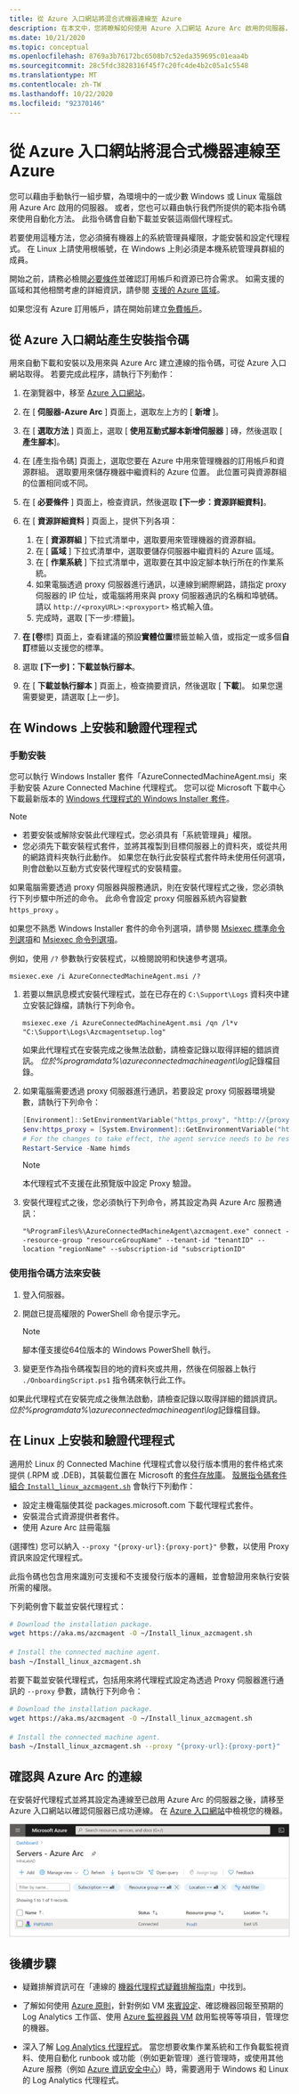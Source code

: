 ```yaml
---
title: 從 Azure 入口網站將混合式機器連線至 Azure
description: 在本文中，您將瞭解如何使用 Azure 入口網站 Azure Arc 啟用的伺服器，安裝代理程式並將機器連線到 Azure。
ms.date: 10/21/2020
ms.topic: conceptual
ms.openlocfilehash: 8769a3b76172bc6508b7c52eda359695c01eaa4b
ms.sourcegitcommit: 28c5fdc3828316f45f7c20fc4de4b2c05a1c5548
ms.translationtype: MT
ms.contentlocale: zh-TW
ms.lasthandoff: 10/22/2020
ms.locfileid: "92370146"
---
```

# <a name="connect-hybrid-machines-to-azure-from-the-azure-portal"></a>從 Azure 入口網站將混合式機器連線至 Azure

您可以藉由手動執行一組步驟，為環境中的一或少數 Windows 或 Linux 電腦啟用 Azure Arc 啟用的伺服器。 或者，您也可以藉由執行我們所提供的範本指令碼來使用自動化方法。 此指令碼會自動下載並安裝這兩個代理程式。

若要使用這種方法，您必須擁有機器上的系統管理員權限，才能安裝和設定代理程式。 在 Linux 上請使用根帳號，在 Windows 上則必須是本機系統管理員群組的成員。

開始之前，請務必檢閱[必要條件](agent-overview.md#prerequisites)並確認訂用帳戶和資源已符合需求。 如需支援的區域和其他相關考慮的詳細資訊，請參閱 [支援的 Azure 區域](overview.md#supported-regions)。

如果您沒有 Azure 訂用帳戶，請在開始前建立[免費帳戶](https://azure.microsoft.com/free/?WT.mc_id=A261C142F)。

## <a name="generate-the-installation-script-from-the-azure-portal"></a>從 Azure 入口網站產生安裝指令碼

用來自動下載和安裝以及用來與 Azure Arc 建立連線的指令碼，可從 Azure 入口網站取得。 若要完成此程序，請執行下列動作：

1. 在瀏覽器中，移至 [Azure 入口網站](https://portal.azure.com)。

1. 在 [ **伺服器-Azure Arc** ] 頁面上，選取左上方的 [ **新增** ]。

1. 在 [ **選取方法** ] 頁面上，選取 [ **使用互動式腳本新增伺服器** ] 磚，然後選取 [ **產生腳本**]。

1. 在 [產生指令碼] 頁面上，選取您要在 Azure 中用來管理機器的訂用帳戶和資源群組。 選取要用來儲存機器中繼資料的 Azure 位置。 此位置可與資源群組的位置相同或不同。

1. 在 [ **必要條件** ] 頁面上，檢查資訊，然後選取 **[下一步：資源詳細資料]**。

1. 在 [ **資源詳細資料** ] 頁面上，提供下列各項：

    1. 在 [ **資源群組** ] 下拉式清單中，選取要用來管理機器的資源群組。
    1. 在 [ **區域** ] 下拉式清單中，選取要儲存伺服器中繼資料的 Azure 區域。
    1. 在 [ **作業系統** ] 下拉式清單中，選取要在其中設定腳本執行所在的作業系統。
    1. 如果電腦透過 proxy 伺服器進行通訊，以連線到網際網路，請指定 proxy 伺服器的 IP 位址，或電腦將用來與 proxy 伺服器通訊的名稱和埠號碼。 請以 `http://<proxyURL>:<proxyport>` 格式輸入值。
    1. 完成時，選取 [下一步:標籤]。

1. **在 [卷**標] 頁面上，查看建議的預設**實體位置**標籤並輸入值，或指定一或多個**自訂**標籤以支援您的標準。

1. 選取 **[下一步]：下載並執行腳本**。

1. 在 [ **下載並執行腳本** ] 頁面上，檢查摘要資訊，然後選取 [ **下載**]。 如果您還需要變更，請選取 [上一步]。

## <a name="install-and-validate-the-agent-on-windows"></a>在 Windows 上安裝和驗證代理程式

### <a name="install-manually"></a>手動安裝

您可以執行 Windows Installer 套件「AzureConnectedMachineAgent.msi」來手動安裝 Azure Connected Machine 代理程式。 您可以從 Microsoft 下載中心下載最新版本的 [Windows 代理程式的 Windows Installer 套件](https://aka.ms/AzureConnectedMachineAgent)。

>[!NOTE]
>* 若要安裝或解除安裝此代理程式，您必須具有「系統管理員」權限。
>* 您必須先下載安裝程式套件，並將其複製到目標伺服器上的資料夾，或從共用的網路資料夾執行此動作。 如果您在執行此安裝程式套件時未使用任何選項，則會啟動以互動方式安裝代理程式的安裝精靈。

如果電腦需要透過 proxy 伺服器與服務通訊，則在安裝代理程式之後，您必須執行下列步驟中所述的命令。 此命令會設定 proxy 伺服器系統內容變數 `https_proxy` 。

如果您不熟悉 Windows Installer 套件的命令列選項，請參閱 [Msiexec 標準命令列選項](/windows/win32/msi/standard-installer-command-line-options)和 [Msiexec 命令列選項](/windows/win32/msi/command-line-options)。

例如，使用 `/?` 參數執行安裝程式，以檢閱說明和快速參考選項。

```dos
msiexec.exe /i AzureConnectedMachineAgent.msi /?
```

1. 若要以無訊息模式安裝代理程式，並在已存在的 `C:\Support\Logs` 資料夾中建立安裝記錄檔，請執行下列命令。

    ```dos
    msiexec.exe /i AzureConnectedMachineAgent.msi /qn /l*v "C:\Support\Logs\Azcmagentsetup.log"
    ```

    如果此代理程式在安裝完成之後無法啟動，請檢查記錄以取得詳細的錯誤資訊。 *位於%programdata%\azureconnectedmachineagent\log*記錄檔目錄。

2. 如果電腦需要透過 proxy 伺服器進行通訊，若要設定 proxy 伺服器環境變數，請執行下列命令：

    ```powershell
    [Environment]::SetEnvironmentVariable("https_proxy", "http://{proxy-url}:{proxy-port}", "Machine")
    $env:https_proxy = [System.Environment]::GetEnvironmentVariable("https_proxy","Machine")
    # For the changes to take effect, the agent service needs to be restarted after the proxy environment variable is set.
    Restart-Service -Name himds
    ```

    >[!NOTE]
    >本代理程式不支援在此預覽版中設定 Proxy 驗證。
    >

3. 安裝代理程式之後，您必須執行下列命令，將其設定為與 Azure Arc 服務通訊：

    ```dos
    "%ProgramFiles%\AzureConnectedMachineAgent\azcmagent.exe" connect --resource-group "resourceGroupName" --tenant-id "tenantID" --location "regionName" --subscription-id "subscriptionID"
    ```

### <a name="install-with-the-scripted-method"></a>使用指令碼方法來安裝

1. 登入伺服器。

1. 開啟已提高權限的 PowerShell 命令提示字元。

    >[!NOTE]
    >腳本僅支援從64位版本的 Windows PowerShell 執行。
    >

1. 變更至作為指令碼複製目的地的資料夾或共用，然後在伺服器上執行 `./OnboardingScript.ps1` 指令碼來執行此工作。

如果此代理程式在安裝完成之後無法啟動，請檢查記錄以取得詳細的錯誤資訊。 *位於%programdata%\azureconnectedmachineagent\log*記錄檔目錄。

## <a name="install-and-validate-the-agent-on-linux"></a>在 Linux 上安裝和驗證代理程式

適用於 Linux 的 Connected Machine 代理程式會以發行版本慣用的套件格式來提供 (.RPM 或 .DEB)，其裝載位置在 Microsoft 的[套件存放庫](https://packages.microsoft.com/)。 [殼層指令碼套件組合 `Install_linux_azcmagent.sh`](https://aka.ms/azcmagent) 會執行下列動作：

- 設定主機電腦使其從 packages.microsoft.com 下載代理程式套件。
- 安裝混合式資源提供者套件。
- 使用 Azure Arc 註冊電腦

(選擇性) 您可以納入 `--proxy "{proxy-url}:{proxy-port}"` 參數，以使用 Proxy 資訊來設定代理程式。

此指令碼也包含用來識別可支援和不支援發行版本的邏輯，並會驗證用來執行安裝所需的權限。

下列範例會下載並安裝代理程式：

```bash
# Download the installation package.
wget https://aka.ms/azcmagent -O ~/Install_linux_azcmagent.sh

# Install the connected machine agent.
bash ~/Install_linux_azcmagent.sh
```

若要下載並安裝代理程式，包括用來將代理程式設定為透過 Proxy 伺服器進行通訊的 `--proxy` 參數，請執行下列命令：

```bash
# Download the installation package.
wget https://aka.ms/azcmagent -O ~/Install_linux_azcmagent.sh

# Install the connected machine agent. 
bash ~/Install_linux_azcmagent.sh --proxy "{proxy-url}:{proxy-port}"
```

## <a name="verify-the-connection-with-azure-arc"></a>確認與 Azure Arc 的連線

在安裝好代理程式並將其設定為連線至已啟用 Azure Arc 的伺服器之後，請移至 Azure 入口網站以確認伺服器已成功連線。 在 [Azure 入口網站](https://aka.ms/hybridmachineportal)中檢視您的機器。

![成功的伺服器連線](./media/onboard-portal/arc-for-servers-successful-onboard.png)

## <a name="next-steps"></a>後續步驟

* 疑難排解資訊可在「連線的 [機器代理程式疑難排解指南](troubleshoot-agent-onboard.md)」中找到。

* 了解如何使用 [Azure 原則](../../governance/policy/overview.md)，針對例如 VM [來賓設定](../../governance/policy/concepts/guest-configuration.md)、確認機器回報至預期的 Log Analytics 工作區、使用 [Azure 監視器與 VM](../../azure-monitor/insights/vminsights-enable-policy.md) 啟用監視等等項目，管理您的機器。

* 深入了解 [Log Analytics 代理程式](../../azure-monitor/platform/log-analytics-agent.md)。 當您想要收集作業系統和工作負載監視資料、使用自動化 runbook 或功能（例如更新管理）進行管理時，或使用其他 Azure 服務（例如 [Azure 資訊安全中心](../../security-center/security-center-introduction.md)）時，需要適用于 Windows 和 Linux 的 Log Analytics 代理程式。